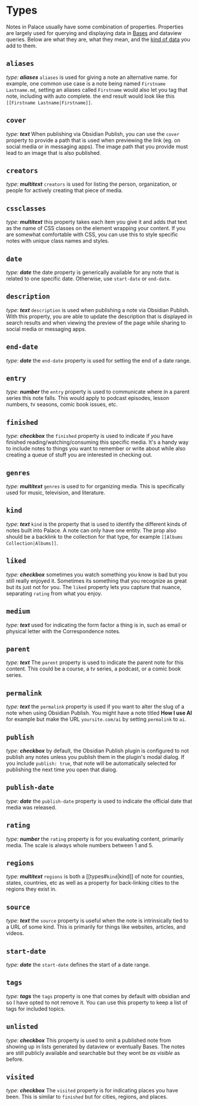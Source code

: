 # Types
Notes in Palace usually have some combination of properties. Properties are largely used for querying and displaying data in [Bases](https://help.obsidian.md/bases) and dataview queries. Below are what they are, what they mean, and the [kind of data](https://help.obsidian.md/properties#Property+types) you add to them.

## `aliases`
_type: **aliases**_
`aliases` is used for giving a note an alternative name. for example, one common use case is a note being named `Firstname Lastname.md`, setting an aliases called `Firstname` would also let you tag that note, including with auto complete. the end result would look like this `[[Firstname Lastname|Firstname]]`.

## `cover`
_type: **text**_
When publishing via Obsidian Publish, you can use the `cover` property to provide a path that is used when previewing the link (eg. on social media or in messaging apps). The image path that you provide must lead to an image that is also published.

## `creators`
_type: **multitext**_
`creators` is used for listing the person, organization, or people for actively creating that piece of media.

## `cssclasses`
_type: **multitext**_
this property takes each item you give it and adds that text as the name of CSS classes on the element wrapping your content. If you are somewhat comfortable with CSS, you can use this to style specific notes with unique class names and styles.

## `date`
_type: **date**_
the date property is generically available for any note that is related to one specific date. Otherwise, use `start-date` or `end-date`.

## `description`
_type: **text**_
`description` is used when publishing a note via Obsidian Publish. With this property, you are able to update the description that is displayed in search results and when viewing the preview of the page while sharing to social media or messaging apps.

## `end-date`
_type: **date**_
the `end-date` property is used for setting the end of a date range.

## `entry`
_type: **number**_
the `entry` property is used to communicate where in a parent series this note falls. This would apply to podcast episodes, lesson numbers, tv seasons, comic book issues, etc.

## `finished`
_type: **checkbox**_
the `finished` property is used to indicate if *you* have finished reading/watching/consuming this specific media. It's a handy way to include notes to things you want to remember or write about while also creating a queue of stuff you are interested in checking out.

## `genres`
_type: **multitext**_
`genres` is used to for organizing media. This is specifically used for music, television, and literature.

## `kind`
_type: **text**_
`kind` is the property that is used to identify the different kinds of notes built into Palace. A note can only have one entity. The prop also should be a backlink to the collection for that type, for example `[[Albums Collection|Albums]]`.

## `liked`
_type: **checkbox**_
sometimes you watch something you know is bad but you still really enjoyed it. Sometimes its something that you recognize as great but its just not for you. The `liked` property lets you capture that nuance, separating `rating` from what you enjoy.

## `medium`
_type: **text**_
used for indicating the form factor a thing is in, such as email or physical letter with the Correspondence notes.

## `parent`
_type: **text**_
The `parent` property is used to indicate the parent note for this content. This could be a course, a tv series, a podcast, or a comic book series.

## `permalink`
_type: **text**_
the `permalink` property is used if you want to alter the slug of a note when using Obsidian Publish. You might have a note titled **How I use AI** for example but make the URL `yoursite.com/ai` by setting `permalink` to `ai`.

## `publish`
_type: **checkbox**_
by default, the Obsidian Publish plugin is configured to not publish any notes unless you publish them in the plugin's modal dialog. If you include `publish: true`, that note will be automatically selected for publishing the next time you open that dialog.

## `publish-date`
_type: **date**_
the `publish-date` property is used to indicate the official date that media was released.

## `rating`
_type: **number**_
the `rating` property is for you evaluating content, primarily media. The scale is always whole numbers between 1 and 5.

## `regions`
_type: **multitext**_
`regions` is both a  [[types#`kind`|kind]] of note for counties, states, countries, etc as well as a property for back-linking cities to the regions they exist in.

## `source`
_type: **text**_
the `source` property is useful when the note is intrinsically tied to a URL of some kind. This is primarily for things like websites, articles, and videos.

## `start-date`
_type: **date**_
the `start-date` defines the start of a date range.

## `tags`
_type: **tags**_
the `tags` property is one that comes by default with obsidian and so I have opted to not remove it. You can use this property to keep a list of tags for included topics.

## `unlisted`
_type: **checkbox**_
This property is used to omit a published note from showing up in lists generated by dataview or eventually Bases. The notes are still publicly available and searchable but they wont be _as visible_ as before.

## `visited`
_type: **checkbox**_
The `visited` property is for indicating places you have been. This is similar to `finished` but for cities, regions, and places.
